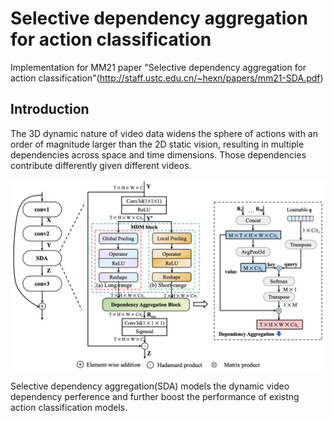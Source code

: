 # Selective dependency aggregation for action classification
Implementation for MM21 paper "Selective dependency aggregation for action classification"(http://staff.ustc.edu.cn/~hexn/papers/mm21-SDA.pdf)

## Introduction 

The 3D dynamic nature of video data widens the sphere of actions with an order of magnitude larger than the 2D static vision, resulting in multiple dependencies across space and time dimensions. Those dependencies contribute differently given different videos.

<div align="center">
  <img src="SDA.png" width="700px"/>
</div>

Selective dependency aggregation(SDA) models the dynamic video dependency perference and further boost the performance of existng action classification models.
